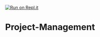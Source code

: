 [![Run on Repl.it](https://repl.it/badge/github/Eitantan/Project-Management)](https://repl.it/github/Eitantan/Project-Management)
# Project-Management